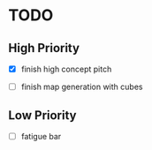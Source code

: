 # TODO



## High Priority
- [x] finish high concept pitch
- [ ] finish map generation with cubes



## Low Priority
- [ ] fatigue bar
